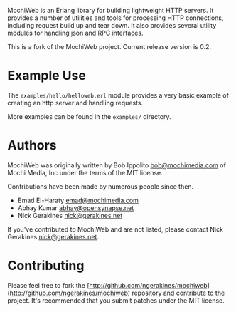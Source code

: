 MochiWeb is an Erlang library for building lightweight HTTP servers. It provides a number of utilities and tools for processing HTTP connections, including request build up and tear down. It also provides several utility modules for handling json and RPC interfaces.

This is a fork of the MochiWeb project. Current release version is 0.2.

# Example Use

The `examples/hello/helloweb.erl` module provides a very basic example of creating an http server and handling requests.

More examples can be found in the `examples/` directory.

# Authors

MochiWeb was originally written by Bob Ippolito <bob@mochimedia.com> of Mochi Media, Inc under the terms of the MIT license. 

Contributions have been made by numerous people since then.

* Emad El-Haraty <emad@mochimedia.com>
* Abhay Kumar <abhay@opensynapse.net>
* Nick Gerakines <nick@gerakines.net>

If you've contributed to MochiWeb and are not listed, please contact Nick Gerakines <nick@gerakines.net>.

# Contributing

Please feel free to fork the [http://github.com/ngerakines/mochiweb](http://github.com/ngerakines/mochiweb) repository and contribute to the project. It's recommended that you submit patches under the MIT license. 
